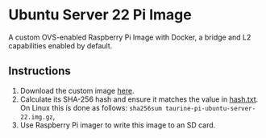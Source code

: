 # Ubuntu Server 22 Pi Image

A custom OVS-enabled Raspberry Pi Image with Docker, a bridge and L2 capabilities enabled by default.

## Instructions

1. Download the custom image [here](https://drive.google.com/file/d/17xGv5WzuEfAZAtMVd2uxTc1b7eSnCX89/view?usp=sharing).
2. Calculate its SHA-256 hash and ensure it matches the value in [hash.txt](./hash.txt). On Linux this is done as follows: `sha256sum taurine-pi-ubuntu-server-22.img.gz`,
3. Use Raspberry Pi imager to write this image to an SD card.
